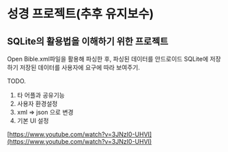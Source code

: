 # 성경 프로젝트(추후 유지보수)

## SQLite의 활용법을 이해하기 위한 프로젝트

 Open Bible.xml파일을 활용해 파싱한 후, 파싱된 데이터를 안드로이드 SQLite에 저장하기
 저장된 데이터를 사용자에 요구에 따라 보여주기.
 
 TODO.
 1. 타 어플과 공유기능
 2. 사용자 환경설정
 3. xml => json 으로 변경
 4. 기본 UI 설정
  
  
 [https://www.youtube.com/watch?v=3JNzI0-UHVI](https://www.youtube.com/watch?v=3JNzI0-UHVI)

